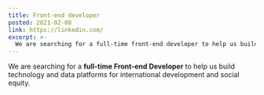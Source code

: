 ```yaml
---
title: Front-end developer
posted: 2021-02-08
link: https://linkedin.com/
excerpt: >-
  We are searching for a full-time front-end developer to help us build technology and data platforms for international development and social equity.
---
```


We are searching for a **full-time Front-end Developer** to help us build technology and data platforms for international development and social equity.
